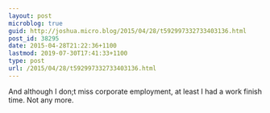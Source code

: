```yaml
---
layout: post
microblog: true
guid: http://joshua.micro.blog/2015/04/28/t592997332733403136.html
post_id: 38295
date: 2015-04-28T21:22:36+1100
lastmod: 2019-07-30T17:41:33+1100
type: post
url: /2015/04/28/t592997332733403136.html
---
```

And although I don;t miss corporate employment, at least I had a work finish time. Not any more.
